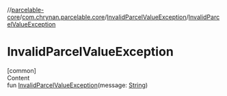 //[parcelable-core](../../../index.md)/[com.chrynan.parcelable.core](../index.md)/[InvalidParcelValueException](index.md)/[InvalidParcelValueException](-invalid-parcel-value-exception.md)



# InvalidParcelValueException  
[common]  
Content  
fun [InvalidParcelValueException](-invalid-parcel-value-exception.md)(message: [String](https://kotlinlang.org/api/latest/jvm/stdlib/kotlin/-string/index.html))  



